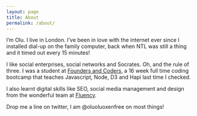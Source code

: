 ```yaml
---
layout: page
title: About
permalink: /about/
---
```

I’m Olu. I live in London. I’ve been in love with the internet ever since I installed dial-up on the family computer, back when NTL was still a thing and it timed out every 15 minutes!

I like social enterprises, social networks and Socrates. Oh, and the rule of three. I was a student at [Founders and Coders](http://www.foundersandcoders.com/), a 16 week full time coding bootcamp that teaches Javascript, Node, D3 and Hapi last time I checked.

I also learnt digital skills like SEO, social media management and design from the wonderful team at [Fluency](http://www.fluency.io/).

Drop me a line on twitter, I am @oluoluoxenfree on most things!



